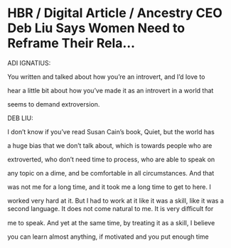 # HBR / Digital Article / Ancestry CEO Deb Liu Says Women Need to Reframe Their Rela…

ADI IGNATIUS:

You written and talked about how you’re an introvert, and I’d love to

hear a little bit about how you’ve made it as an introvert in a world that

seems to demand extroversion.

DEB LIU:

I don’t know if you’ve read Susan Cain’s book, Quiet, but the world has

a huge bias that we don’t talk about, which is towards people who are

extroverted, who don’t need time to process, who are able to speak on

any topic on a dime, and be comfortable in all circumstances. And that

was not me for a long time, and it took me a long time to get to here. I

worked very hard at it. But I had to work at it like it was a skill, like it was a second language. It does not come natural to me. It is very diﬃcult for

me to speak. And yet at the same time, by treating it as a skill, I believe

you can learn almost anything, if motivated and you put enough time